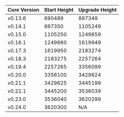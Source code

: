 | Core Version | Start Height | Upgrade Height |
| ------------ | ------------ | -------------- |
| v0.13.6      | 690489       | 897349         |
| v0.14.1      | 897350       | 1105249        |
| v0.15.0      | 1105250      | 1249659        |
| v0.16.1      | 1249660      | 1619949        |
| v0.17.3      | 1619950      | 2183274        |
| v0.18.3      | 2183275      | 2257264        |
| v0.19.4      | 2257265      | 3356099        |
| v0.20.0      | 3356100      | 3429624        |
| v0.21.1      | 3429625      | 3445199        |
| v0.22.1      | 3445200      | 3536039        |
| v0.23.0      | 3536040      | 3620299        |
| v0.24.0      | 3620300      | N/A            |
